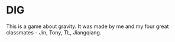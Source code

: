 # DIG
This is a game about gravity.
It was made by me and my four great classmates - Jin, Tony, TL, Jiangqiang.
